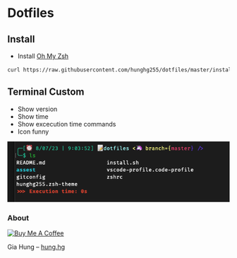 # Dotfiles

## Install

- Install [Oh My Zsh](https://ohmyz.sh/)

```bash
curl https://raw.githubusercontent.com/hunghg255/dotfiles/master/install.sh | sh
```

## Terminal Custom

- Show version
- Show time
- Show excecution time commands
- Icon funny

![asd](./assest/bash.png)

### About

<a href="https://www.buymeacoffee.com/hunghg255" target="_blank"><img src="https://cdn.buymeacoffee.com/buttons/default-orange.png" alt="Buy Me A Coffee" height="41" width="174"></a>

Gia Hung – [hung.hg](https://hung.thedev.id)

